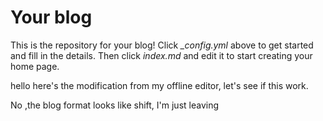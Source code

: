 # Your blog

This is the repository for your blog! Click *_config.yml* above to get started and fill in the details. Then click *index.md* and edit it to start creating your home page.

hello
here's the modification from my offline editor, let's see if this work.

No ,the blog format looks like shift, I'm just leaving
